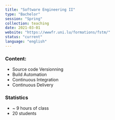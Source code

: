 ```yaml
---
title: "Software Engineering II"
type: "Bachelor"
session: "Spring"
collection: teaching
date: 2021-03-01
website: "https://wwwfr.uni.lu/formations/fstm/"
status: "current"
language: "english"
---
```


### Content:

+ Source code Versionning
+ Build Automation
+ Continuous Integration
+ Continuous Delivery

### Statistics

* ~ 9 hours of class
*  20 students
